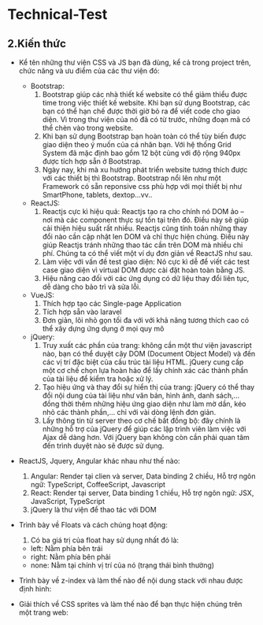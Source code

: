 # Technical-Test

## 2.Kiến thức 

* Kể tên những thư viện CSS và JS bạn đã dùng, kể cả trong project trên, chức năng và ưu điểm của các thư viện đó:
  * Bootstrap: 
    1. Bootstrap giúp các nhà thiết kế website có thể giảm thiểu được time trong việc thiết kế website. Khi bạn sử dụng Bootstrap, các bạn có thể hạn chế được thời giờ bỏ ra để viết code cho giao diện. Vì trong thư viện của nó đã có từ trước, những đoạn mã có thể chèn vào trong website.
    2. Khi bạn sử dụng Bootstrap bạn hoàn toàn có thể tùy biến được giao diện theo ý muốn của cá nhân bạn. Với hệ thống Grid System đã mặc định bao gồm 12 bột cùng với độ rộng 940px được tích hợp sẵn ở Bootstrap.
    3. Ngày nay, khi mà xu hướng phát triển website tương thích được với các  thiết bị thì Bootstrap. Bootstrap nổi lên như một Framework có sẵn reponsive css  phù hợp với mọi thiết bị như SmartPhone, tablets, dextop…vv..
  * ReactJS: 
    1. Reactjs cực kì hiệu quả: Reactjs tạo ra cho chính nó DOM ảo – nơi mà các component thực sự tồn tại trên đó. Điều này sẽ giúp cải thiện hiệu suất rất nhiều. Reactjs cũng tính toán những thay đổi nào cần cập nhật len DOM và chỉ thực hiện chúng. Điều này giúp Reactjs tránh những thao tác cần trên DOM mà nhiều chi phí. Chúng ta có thể viết một ví dụ đơn giản về ReactJS như sau.
    2. Làm việc với vấn đề test giao diện: Nó cực kì dễ để viết các test case giao diện vì virtual DOM được cài đặt hoàn toàn bằng JS.
    3. Hiệu năng cao đối với các ứng dụng có dữ liệu thay đổi liên tục, dễ dàng cho bảo trì và sửa lỗi.
  * VueJS: 
    1. Thích hợp tạo các Single-page Application
    2. Tích hợp sẵn vào laravel
    3. Đơn giản, lõi nhỏ gọn tối đa với với khả năng tương thích cao có thể xây dựng ứng dụng ở mọi quy mô
  * jQuery: 
    1. Truy xuất các phần của trang: không cần một thư viện javascript nào, bạn có thể duyệt cây DOM (Document Object Model) và đến các vị trí đặc biệt  của cấu trúc tài liệu HTML. jQuery cung cấp một cơ chế chọn lựa hoàn hảo để lấy chính xác các thành phần của tài liệu để kiểm tra hoặc xử lý.
    2. Tạo hiệu ứng và thay đổi sự hiển thị của trang: jQuery có thể thay đổi nội dung của tài liệu như văn bản, hình ảnh, danh sách,… đồng thời thêm những hiệu ứng giao diện như làm mờ dần, kéo nhỏ các thành phần,… chỉ với vài dòng lệnh đơn giản.
    3. Lấy thông tin từ server theo cơ chế bất đồng bộ: đây chính là những hỗ trợ của jQuery để giúp các lập trình viên làm việc với Ajax dễ dàng hơn. Với jQuery bạn không còn cần phải quan tâm đến trình duyệt nào sẽ được sử dụng.
    
 * ReactJS, Jquery, Angular khác nhau như thế nào:

    1. Angular: Render tại clien và server, Data binding 2 chiều, Hỗ trợ ngôn ngữ: TypeScript, CoffeeScript, Javascript
    2. React: Render tại server, Data binding 1 chiều, Hỗ trợ ngôn ngữ: JSX, JavaScript, TypeScript
    3. jQuery là thư viện để thao tác với DOM 
* Trình bày về Floats và cách chúng hoạt động:
   1. Có ba giá trị của float hay sử dụng nhất đó là:

    * left: Nằm phía bên trái
    * right: Nằm phía bên phải
    * none: Nằm tại chính vị trí của nó (trạng thái bình thường)
* Trình bày về z-index và làm thế nào để nội dung stack với nhau được định hình:
* Giải thích về CSS sprites và làm thế nào để bạn thực hiện chúng trên một trang web:
